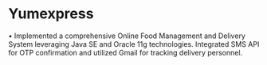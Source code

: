 # Yumexpress
• Implemented a comprehensive Online Food Management and Delivery System leveraging Java SE and Oracle 11g technologies. Integrated SMS API for OTP confirmation and utilized Gmail for tracking delivery personnel.
